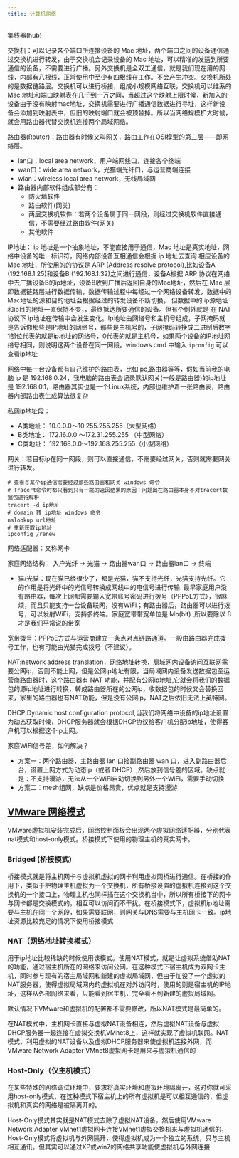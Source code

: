 ```yaml
---
title: 计算机网络
---
```


集线器(hub)

交换机：可以记录各个端口所连接设备的 Mac 地址，两个端口之间的设备通信通过交换机进行转发，由于交换机会记录设备的 Mac
地址，可以精准的发送到所要通信的设备，不需要进行广播。另外交换机是全双工通信，就是我们现在用的网线，内部有八根线，正常使用中至少有四根线在工作。不会产生冲突。交换机所处的是数据链路层。交换机可以进行桥接，组成小规模网络互联，交换机可以维系的
Mac
地址和端口映射表在几千到一万之间，当超过这个映射上限时候，新加入的设备由于没有映射mac地址，交换机需要进行广播通信数据进行寻址，这样新设备会添加到映射表中，但旧的映射端口就会被顶替掉。所以当网络规模扩大时候，就会用路由器代替交换机连接两个局域网络。

路由器(Router)：路由器有时候又叫网关，路由工作在OSI模型的第三层——即网络层。

- lan口：local area network，用户端网线口，连接各个终端
- wan口：wide area network，光猫端光纤口，与运营商端连接
- wlan：wireless local area network，无线局域网
- 路由器内部软件组成部分有：
    - 防火墙软件
    - 路由软件(网关)
    - 两层交换机软件：若两个设备属于同一网段，则经过交换机软件直接通信，不需要经过路由软件(网关)
    - 其他软件

IP地址： ip 地址是一个抽象地址，不能直接用于通信，Mac 地址是真实地址，网络中设备的唯一标识符，网络内部设备互相通信会根据 ip 地址去查询 相应设备的 Mac 地址，所使用的的协议是 ARP (Address resolve
protocol),比如设备A (192.168.1.25)和设备B (192.168.1.32)之间进行通信，设备A根据 ARP 协议在网络中去广播设备B的ip地址，设备B收到广播后返回自身的Mac地址，然后在 Mac
层即数据链路层进行数据传输，数据传输过程中每经过一个网络设备转发，数据中的Mac地址的源和目的地址会根据经过的转发设备不断切换， 但数据中的 ip源地址和ip目的地址一直保持不变，，最终抵达所要通信的设备。但有个例外就是 在 NAT 协议下
ip地址在传输中会发生变化。Ip地址由网络号和主机号组成，子网掩码就是告诉你那些是IP地址的网络号，那些是主机号的，子网掩码转换成二进制后数字1部位代表的就是ip地址的网络号，0代表的就是主机号，如果两个设备的IP地址网络号相同，则说明这两个设备在同一网段。windows
cmd 中输入 `ipconfig` 可以查看ip地址

网络中每一台设备都有自己维护的路由表，比如 pc,路由器等等，假如当前我的电脑 ip 是 192.168.0.24，我电脑的路由表会记录默认网关(一般是路由器)的ip地址是
192.168.0.1，路由器其实也是一个Linux系统，内部也维护着一张路由表，路由器内部路由表生成算法很复杂

私网ip地址段：

- A类地址： 10.0.0.0～10.255.255.255（大型网络）
- B类地址： 172.16.0.0 ～172.31.255.255 （中型网络）
- C类地址： 192.168.0.0～192.168.255.255（小型网络）

网关：若目标ip在同一网段，则可以直接通信，不需要经过网关，否则就需要网关进行转发。

```shell
# 查看与某个ip通信需要经过那些路由器和网关 windows 命令
# Tracert命令时都只看到只有一跳的返回结果的原因：问题出在路由器本身不对tracert数据包进行解析
tracert -d ip地址
# domain 转 ip地址 windows 命令
nslookup url地址
# 重新获取ip地址
ipconfig /renew
```

网络适配器：又称网卡

家庭网络结构： 入户光纤 -> 光猫 -> 路由器wan口 -> 路由器lan口 -> 终端

- 猫/光猫：现在猫已经很少了，都是光猫，猫不支持光纤，光猫支持光纤。它的作用是将光纤中的光信号转换成网线中的电信号进行传输.
  最早家庭用户没有路由器，每次上网都需要输入宽带账号密码进行拨号（PPPoE方式），很麻烦，而且只能支持一台设备联网，没有WiFi；有路由器后，路由器可以进行拨号，可以发射WiFi，支持多终端。家庭宽带带宽单位是 Mb(bit)
  ,所以要除以 8 才是我们平常说的带宽

宽带拨号：PPPoE方式与运营商建立一条点对点链路通道。一般由路由器完成拨号工作，也有可能由光猫完成拨号（不建议）。

NAT:network address translation，网络地址转换，局域网内设备访问互联网需要公网ip，否则不能上网，但是公网ip地址有限，当局域网内设备发送数据包至运营商路由器时，这个路由器有 NAT
功能，并配有公网ip地址,它就会将我们的数据包的源ip地址进行转换，转成路由器所在的公网ip，收数据包的时候又会替换回来，家里的路由器也有NAT功能，但是没有公网ip，NAT之后依旧无法上英特网。

DHCP:Dynamic host configuration protocol,当我们将网络中设备的ip地址设置为动态获取时候，DHCP服务器就会根据DHCP协议给客户机分配ip地址，使得客户机可以根据这个ip上网。

家庭WiFi信号差，如何解决？

- 方案一：两个路由器，主路由器 lan 口接副路由器 wan 口，进入副路由器后台，设置上网方式为动态ip（或者 DHCP）,然后放到信号差的区域。缺点就是：不支持漫游，无法从一个WiFi自动切换到另外一个WiFi，需要手动切换
- 方案二：mesh组网，缺点是价格昂贵，优点就是支持漫游

## [VMware 网络模式](https://zhuanlan.zhihu.com/p/24758022)

VMware虚拟机安装完成后，网络控制面板会出现两个虚拟网络适配器，分别代表nat模式和host-only模式。桥接模式下使用的物理主机的真实网卡。

### Bridged (桥接模式)

桥接模式就是将主机网卡与虚拟机虚拟的网卡利用虚拟网桥进行通信。在桥接的作用下，类似于把物理主机虚拟为一个交换机，所有桥接设置的虚拟机连接到这个交换机的一个接口上，物理主机也同样插在这个交换机当中，所以所有桥接下的网卡与网卡都是交换模式的，相互可以访问而不干扰。在桥接模式下，虚拟机ip地址需要与主机在同一个网段，如果需要联网，则网关与DNS需要与主机网卡一致。ip地址资源比较充足的情况下使用桥接模式

### NAT（网络地址转换模式）

用于ip地址比较稀缺的时候使用该模式。使用NAT模式，就是让虚拟系统借助NAT的功能，通过宿主机所在的网络来访问公网。在这种模式下宿主机成为双网卡主机，同时参与现有的宿主局域网和新建的虚拟局域网，但由于加设了一个虚拟的NAT服务器，使得虚拟局域网内的虚拟机在对外访问时，使用的则是宿主机的IP地址，这样从外部网络来看，只能看到宿主机，完全看不到新建的虚拟局域网。

默认情况下VMware和虚拟机的配置都不需要修改，所以NAT模式是最简单的。

在NAT模式中，主机网卡直接与虚拟NAT设备相连，然后虚拟NAT设备与虚拟DHCP服务器一起连接在虚拟交换机VMnet8上，这样就实现了虚拟机联网。NAT模式，利用虚拟的NAT设备以及虚拟DHCP服务器来使虚拟机连接外网，而VMware
Network Adapter VMnet8虚拟网卡是用来与虚拟机通信的

### Host-Only（仅主机模式）

在某些特殊的网络调试环境中，要求将真实环境和虚拟环境隔离开，这时你就可采用host-only模式，在这种模式下宿主机上的所有虚拟机是可以相互通信的，但虚拟机和真实的网络是被隔离开的。

Host-Only模式其实就是NAT模式去除了虚拟NAT设备，然后使用VMware Network Adapter
VMnet1虚拟网卡连接VMnet1虚拟交换机来与虚拟机通信的，Host-Only模式将虚拟机与外网隔开，使得虚拟机成为一个独立的系统，只与主机相互通讯。但其实可以通过XP或win7的网络共享功能使虚拟机与外网连接
